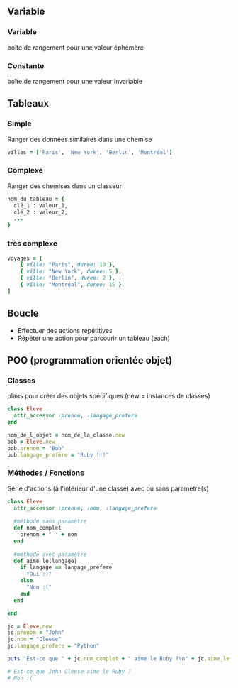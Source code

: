 ## Variable
### Variable
boîte de rangement pour une valeur éphémère
### Constante
boîte de rangement pour une valeur invariable

## Tableaux
### Simple
Ranger des données similaires dans une chemise
```ruby
villes = ['Paris', 'New York', 'Berlin', 'Montréal']
```
### Complexe
Ranger des chemises dans un classeur
```ruby
nom_du_tableau = {
  clé_1 : valeur_1, 
  clé_2 : valeur_2, 
  ... 
}
```
### très complexe
```ruby
voyages = [
    { ville: "Paris", duree: 10 },
    { ville: "New York", duree: 5 },
    { ville: "Berlin", duree: 2 },
    { ville: "Montréal", duree: 15 }
]
```

## Boucle
- Effectuer des actions répétitives
- Répéter une action pour parcourir un tableau (each)

## POO (programmation orientée objet)
### Classes
plans pour créer des objets spécifiques (new = instances de classes)
```ruby
class Eleve
  attr_accessor :prenom, :langage_prefere
end

nom_de_l_objet = nom_de_la_classe.new
bob = Eleve.new
bob.prenom = "Bob"
bob.langage_prefere = "Ruby !!!"
```

### Méthodes / Fonctions
Série d'actions (à l'intérieur d'une classe) avec ou sans paramètre(s)
```ruby
class Eleve
  attr_accessor :prenom, :nom, :langage_prefere
  
  #méthode sans paramètre
  def nom_complet 
    prenom + " " + nom
  end
  
  #méthode avec paramètre
  def aime_le(langage)
    if langage == langage_prefere
      "Oui :)"
    else
      "Non :("
    end
  end

end

jc = Eleve.new
jc.prenom = "John"
jc.nom = "Cleese"
jc.langage_prefere = "Python"

puts "Est-ce que " + jc.nom_complet + " aime le Ruby ?\n" + jc.aime_le("Ruby")

# Est-ce que John Cleese aime le Ruby ?
# Non :(
